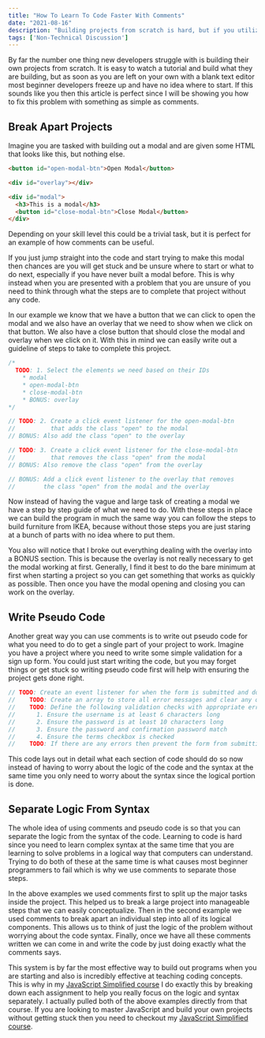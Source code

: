 ```yaml
---
title: "How To Learn To Code Faster With Comments"
date: "2021-08-16"
description: "Building projects from scratch is hard, but if you utilize comments correctly you can make writing projects from scratching trivial."
tags: ['Non-Technical Discussion']
---
```


By far the number one thing new developers struggle with is building their own projects from scratch. It is easy to watch a tutorial and build what they are building, but as soon as you are left on your own with a blank text editor most beginner developers freeze up and have no idea where to start. If this sounds like you then this article is perfect since I will be showing you how to fix this problem with something as simple as comments.

## Break Apart Projects

Imagine you are tasked with building out a modal and are given some HTML that looks like this, but nothing else.
```html
<button id="open-modal-btn">Open Modal</button>

<div id="overlay"></div>

<div id="modal">
  <h3>This is a modal</h3>
  <button id="close-modal-btn">Close Modal</button>
</div>
```
Depending on your skill level this could be a trivial task, but it is perfect for an example of how comments can be useful.

If you just jump straight into the code and start trying to make this modal then chances are you will get stuck and be unsure where to start or what to do next, especially if you have never built a modal before. This is why instead when you are presented with a problem that you are unsure of you need to think through what the steps are to complete that project without any code.

In our example we know that we have a button that we can click to open the modal and we also have an overlay that we need to show when we click on that button. We also have a close button that should close the modal and overlay when we click on it. With this in mind we can easily write out a guideline of steps to take to complete this project.
```js
/*
  TODO: 1. Select the elements we need based on their IDs
    * modal
    * open-modal-btn
    * close-modal-btn
    * BONUS: overlay
*/

// TODO: 2. Create a click event listener for the open-modal-btn
//          that adds the class "open" to the modal
// BONUS: Also add the class "open" to the overlay

// TODO: 3. Create a click event listener for the close-modal-btn
//          that removes the class "open" from the modal
// BONUS: Also remove the class "open" from the overlay

// BONUS: Add a click event listener to the overlay that removes
//        the class "open" from the modal and the overlay
```
Now instead of having the vague and large task of creating a modal we have a step by step guide of what we need to do. With these steps in place we can build the program in much the same way you can follow the steps to build furniture from IKEA, because without those steps you are just staring at a bunch of parts with no idea where to put them.

You also will notice that I broke out everything dealing with the overlay into a BONUS section. This is because the overlay is not really necessary to get the modal working at first. Generally, I find it best to do the bare minimum at first when starting a project so you can get something that works as quickly as possible. Then once you have the modal opening and closing you can work on the overlay.

## Write Pseudo Code

Another great way you can use comments is to write out pseudo code for what you need to do to get a single part of your project to work. Imagine you have a project where you need to write some simple validation for a sign up form. You could just start writing the code, but you may forget things or get stuck so writing pseudo code first will help with ensuring the project gets done right.
```js
// TODO: Create an event listener for when the form is submitted and do the following inside of it.
//    TODO: Create an array to store all error messages and clear any old error messages
//    TODO: Define the following validation checks with appropriate error messages
//      1. Ensure the username is at least 6 characters long
//      2. Ensure the password is at least 10 characters long
//      3. Ensure the password and confirmation password match
//      4. Ensure the terms checkbox is checked
//    TODO: If there are any errors then prevent the form from submitting and show the error messages
```
This code lays out in detail what each section of code should do so now instead of having to worry about the logic of the code and the syntax at the same time you only need to worry about the syntax since the logical portion is done.

## Separate Logic From Syntax

The whole idea of using comments and pseudo code is so that you can separate the logic from the syntax of the code. Learning to code is hard since you need to learn complex syntax at the same time that you are learning to solve problems in a logical way that computers can understand. Trying to do both of these at the same time is what causes most beginner programmers to fail which is why we use comments to separate those steps.

In the above examples we used comments first to split up the major tasks inside the project. This helped us to break a large project into manageable steps that we can easily conceptualize. Then in the second example we used comments to break apart an individual step into all of its logical components. This allows us to think of just the logic of the problem without worrying about the code syntax. Finally, once we have all these comments written we can come in and write the code by just doing exactly what the comments says.

This system is by far the most effective way to build out programs when you are starting and also is incredibly effective at teaching coding concepts. This is why in my [JavaScript Simplified course](https://javascriptsimplified.com) I do exactly this by breaking down each assignment to help you really focus on the logic and syntax separately. I actually pulled both of the above examples directly from that course. If you are looking to master JavaScript and build your own projects without getting stuck then you need to checkout my [JavaScript Simplified course](https://javascriptsimplified.com).